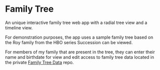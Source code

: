 # Family Tree

An unique interactive family tree web app with a radial tree view and a timeline view.

For demonstration purposes, the app uses a sample family tree based on the Roy family from the HBO series Succession can be viewed.

For members of my family that are present in the tree, they can enter their name and birthdate for view and edit access to family tree data located in the private [Family Tree Data](https://github.com/deanstein/family-tree-data) repo.